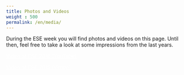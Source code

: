 ```yaml
---
title: Photos and Videos
weight : 500
permalink: /en/media/
---
```


During the ESE week you will find photos and videos on this page.
Until then, feel free to take a look at some impressions from the last years.


<!-- <a href="https://users.ifsr.de/~vogel/" class="button radius large" style="color:#ffffff">Photo gallery of ESE 2016</a> -->



<!--
Video of ESE 2016:
<div class="flex-video widescreen youtube">
<iframe width="854" height="480" src="https://www.youtube.com/embed/JKs45ZJLNz0" frameborder="0" allowfullscreen></iframe>
</div>
-->

<div class="inline-list">
<a href="https://www.youtube.com/watch?v=JKs45ZJLNz0" class="button radius large" style="color:#ffffff">Video of ESE 2016 (YouTube)</a>

<a href="https://vimeo.com/141549237" class="button radius large" style="color:#ffffff">Video of ESE 2015 (Vimeo)</a>
</div>
<!--
Video of ESE 2015:
<div class="flex-video widescreen vimeo">
  <iframe src="https://player.vimeo.com/video/141549237" width="640" height="360" frameborder="0" webkitallowfullscreen mozallowfullscreen allowfullscreen></iframe>
</div>
-->